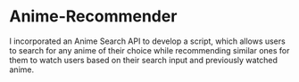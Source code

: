 # Anime-Recommender
I incorporated an Anime Search API to develop a script, which allows users to search for any anime of their choice while recommending similar ones for them to watch users based on their search input and previously watched anime.
